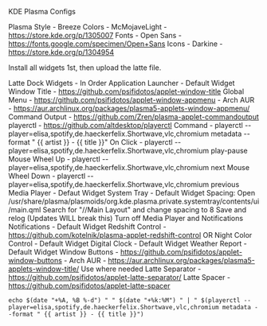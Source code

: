 KDE Plasma Configs

Plasma Style - Breeze
Colors - McMojaveLight - https://store.kde.org/p/1305007
Fonts - Open Sans - https://fonts.google.com/specimen/Open+Sans
Icons - Darkine - https://store.kde.org/p/1304954

Install all widgets 1st, then upload the latte file.

Latte Dock Widgets - In Order
Application Launcher - Default Widget
Window Title - https://github.com/psifidotos/applet-window-title
Global Menu - https://github.com/psifidotos/applet-window-appmenu - Arch AUR - https://aur.archlinux.org/packages/plasma5-applets-window-appmenu/
Command Output - https://github.com/Zren/plasma-applet-commandoutput 
    playerctl - https://github.com/altdesktop/playerctl
    Command - playerctl --player=elisa,spotify,de.haeckerfelix.Shortwave,vlc,chromium metadata --format " {{ artist }} - {{ title }}"
    On Click - playerctl --player=elisa,spotify,de.haeckerfelix.Shortwave,vlc,chromium play-pause
    Mouse Wheel Up - playerctl --player=elisa,spotify,de.haeckerfelix.Shortwave,vlc,chromium next
    Mouse Wheel Down - playerctl --player=elisa,spotify,de.haeckerfelix.Shortwave,vlc,chromium previous
Media Player - Defaut Widget
System Tray - Default Widget
    Spacing: Open /usr/share/plasma/plasmoids/org.kde.plasma.private.systemtray/contents/ui/main.qml
             Search for "//Main Layout" and change spacing to 8
             Save and relog (Updates WILL break this)
    Turn off Media Player and Notifications
Notifications - Default Widget
Redshift Control - https://github.com/kotelnik/plasma-applet-redshift-control OR Night Color Control - Default Widget
Digital Clock - Default Widget
Weather Report - Default Widget
Window Buttons - https://github.com/psifidotos/applet-window-buttons - Arch AUR - https://aur.archlinux.org/packages/plasma5-applets-window-title/
Use where needed
    Latte Separator - https://github.com/psifidotos/applet-latte-separator/
    Latte Spacer - https://github.com/psifidotos/applet-latte-spacer
    
    echo $(date "+%A, %B %-d") " " $(date "+%k:%M") " | " $(playerctl --player=elisa,spotify,de.haeckerfelix.Shortwave,vlc,chromium metadata --format " {{ artist }} - {{ title }}")
